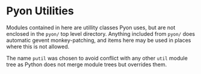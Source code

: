 Pyon Utilities
========

Modules contained in here are utillity classes Pyon uses, but are not enclosed 
in the `pyon/` top level directory. Anything included from `pyon/` does 
automatic gevent monkey-patching, and items here may be used in places where 
this is not allowed.

The name `putil` was chosen to avoid conflict with any other `util` module 
tree as Python does not merge module trees but overrides them.

